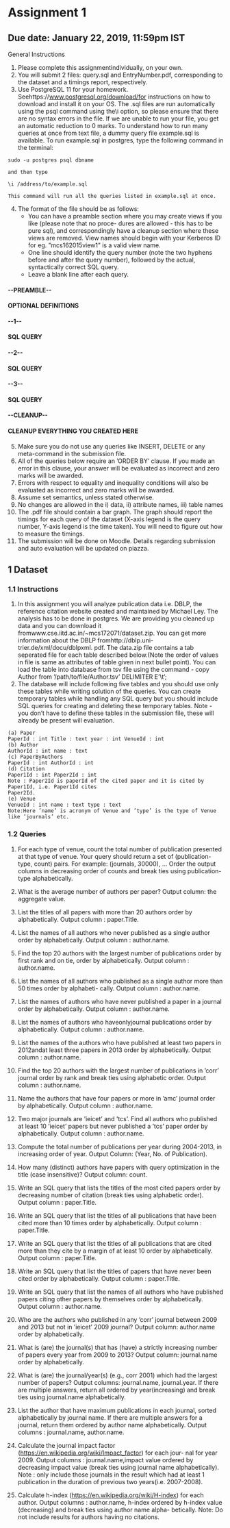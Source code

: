 # Assignment 1

## Due date: January 22, 2019, 11:59pm IST

General Instructions

1. Please complete this assignmentindividually, on your own.
2. You will submit 2 files: query.sql and EntryNumber.pdf, corresponding to the dataset and a timings
    report, respectively.
3. Use PostgreSQL 11 for your homework. Seehttps://www.postgresql.org/download/for instructions
    on how to download and install it on your OS. The .sql files are run automatically using the psql
    command using the\i option, so please ensure that there are no syntax errors in the file. If we are
    unable to run your file, you get an automatic reduction to 0 marks.
    To understand how to run many queries at once from text file, a dummy query file example.sql is
    available. To run example.sql in postgres, type the following command in the terminal:

```
sudo -u postgres psql dbname
```
```
and then type
```
```
\i /address/to/example.sql
```
```
This command will run all the queries listed in example.sql at once.
```
4. The format of the file should be as follows:
    - You can have a preamble section where you may create views if you like (please note that no proce-
       dures are allowed - this has to be pure sql), and correspondingly have a cleanup section where these
       views are removed. View names should begin with your Kerberos ID for eg. ”mcs162015view1”
       is a valid view name.
    - One line should identify the query number (note the two hyphens before and after the query
       number), followed by the actual, syntactically correct SQL query.
    - Leave a blank line after each query.

#### --PREAMBLE--

#### OPTIONAL DEFINITIONS

#### --1--

#### SQL QUERY

#### --2--

#### SQL QUERY

#### --3--


#### SQL QUERY

#### --CLEANUP--

#### CLEANUP EVERYTHING YOU CREATED HERE

5. Make sure you do not use any queries like INSERT, DELETE or any meta-command in the submission
    file.
6. All of the queries below require an ’ORDER BY’ clause. If you made an error in this clause, your
    answer will be evaluated as incorrect and zero marks will be awarded.
7. Errors with respect to equality and inequality conditions will also be evaluated as incorrect and zero
    marks will be awarded.
8. Assume set semantics, unless stated otherwise.
9. No changes are allowed in the i) data, ii) attribute names, iii) table names
10. The .pdf file should contain a bar graph. The graph should report the timings for each query of the
dataset (X-axis legend is the query number, Y-axis legend is the time taken). You will need to figure
out how to measure the timings.
11. The submission will be done on Moodle. Details regarding submission and auto evaluation will be
updated on piazza.

## 1 Dataset

### 1.1 Instructions

1. In this assignment you will analyze publication data i.e. DBLP, the reference citation website created
    and maintained by Michael Ley. The analysis has to be done in postgres. We are providing you cleaned
    up data and you can download it fromwww.cse.iitd.ac.in/~mcs172071/dataset.zip.
    You can get more information about the DBLP fromhttp://dblp.uni-trier.de/xml/docu/dblpxml.
    pdf.
    The data.zip file contains a tab seperated file for each table described below.(Note the order of values
    in file is same as attributes of table given in next bullet point). You can load the table into database
    from tsv file using the command -
    copy Author from ’/path/to/file/Author.tsv’ DELIMITER E’\t’;
2. The database will include following five tables and you should use only these tables while writing
    solution of the queries. You can create temporary tables while handling any SQL query but you should
    include SQL queries for creating and deleting these temporary tables. Note - you don’t have to define
    these tables in the submission file, these will already be present will evaluation.

```
(a) Paper
PaperId : int Title : text year : int VenueId : int
(b) Author
AuthorId : int name : text
(c) PaperByAuthors
PaperId : int AuthorId : int
(d) Citation
Paper1Id : int Paper2Id : int
Note : Paper2Id is paperId of the cited paper and it is cited by Paper1Id, i.e. Paper1Id cites
Paper2Id.
(e) Venue
VenueId : int name : text type : text
Note:Here ’name’ is acronym of Venue and ’type’ is the type of Venue like ’journals’ etc.
```

### 1.2 Queries

1. For each type of venue, count the total number of publication presented at that type of venue. Your
    query should return a set of (publication-type, count) pairs. For example: (journals, 30000), ... Order
    the output columns in decreasing order of counts and break ties using publication-type alphabetically.
2. What is the average number of authors per paper? Output column: the aggregate value.
3. List the titles of all papers with more than 20 authors order by alphabetically. Output column :
    paper.Title.
4. List the names of all authors who never published as a single author order by alphabetically. Output
    column : author.name.
5. Find the top 20 authors with the largest number of publications order by first rank and on tie, order
    by alphabetically. Output column : author.name.
6. List the names of all authors who published as a single author more than 50 times order by alphabeti-
    cally. Output column : author.name.
7. List the names of authors who have never published a paper in a journal order by alphabetically.
    Output column : author.name.
8. List the names of authors who haveonlyjournal publications order by alphabetically. Output column
    : author.name.
9. List the names of the authors who have published at least two papers in 2012andat least three papers
    in 2013 order by alphabetically. Output column : author.name.
10. Find the top 20 authors with the largest number of publications in ’corr’ journal order by rank and
break ties using alphabetic order. Output column : author.name.
11. Name the authors that have four papers or more in ’amc’ journal order by alphabetically. Output
column : author.name.
12. Two major journals are ’ieicet’ and ’tcs’. Find all authors who published at least 10 ’ieicet’ papers
but never published a ’tcs’ paper order by alphabetically. Output column : author.name.
13. Compute the total number of publications per year during 2004-2013, in increasing order of year.
Output Column: (Year, No. of Publication).
14. How many (distinct) authors have papers with query optimization in the title (case insensitive)?
Output column: count.
15. Write an SQL query that lists the titles of the most cited papers order by decreasing number of citation
(break ties using alphabetic order). Output column : paper.Title.
16. Write an SQL query that list the titles of all publications that have been cited more than 10 times
order by alphabetically. Output column : paper.Title.
17. Write an SQL query that list the titles of all publications that are cited more than they cite by a margin
of at least 10 order by alphabetically. Output column : paper.Title.
18. Write an SQL query that list the titles of papers that have never been cited order by alphabetically.
Output column : paper.Title.
19. Write an SQL query that list the names of all authors who have published papers citing other papers
by themselves order by alphabetically. Output column : author.name.
20. Who are the authors who published in any ’corr’ journal between 2009 and 2013 but not in ’ieicet’ 2009
journal? Output column: author.name order by alphabetically.
21. What is (are) the journal(s) that has (have) a strictly increasing number of papers every year from
2009 to 2013? Output column: journal.name order by alphabetically.


22. What is (are) the journal/year(s) (e.g., corr 2001) which had the largest number of papers? Output
    columns: journal.name, journal.year. If there are multiple answers, return all ordered by year(increasing)
    and break ties using journal.name alphabetically.
23. List the author that have maximum publications in each journal, sorted alphabetically by journal name.
    If there are multiple answers for a journal, return them ordered by author name alphabetically. Output
    columns : journal.name, author.name.
24. Calculate the journal impact factor (https://en.wikipedia.org/wiki/Impact_factor) for each jour-
    nal for year 2009. Output columns : journal.name,impact value ordered by decreasing impact value
    (break ties using journal name alphabetically). Note : only include those journals in the result which
    had at least 1 publication in the duration of previous two years(i.e. 2007-2008).
25. Calculate h-index (https://en.wikipedia.org/wiki/H-index) for each author. Output columns :
    author.name, h-index ordered by h-index value (decreasing) and break ties using author name alpha-
    betically. Note: Do not include results for authors having no citations.


